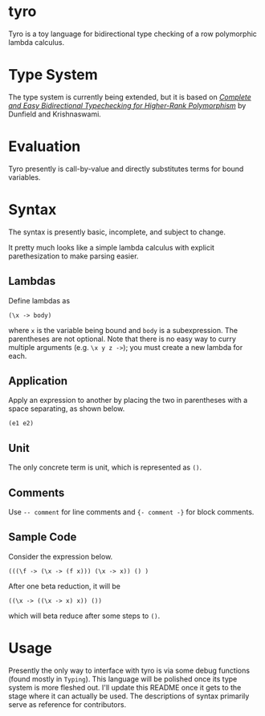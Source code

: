 # tyro
Tyro is a toy language for bidirectional type checking of a row polymorphic lambda calculus.

# Type System
The type system is currently being extended, but it is based on [_Complete and Easy Bidirectional 
Typechecking for Higher-Rank Polymorphism_](https://arxiv.org/abs/1306.6032) by Dunfield and Krishnaswami.

# Evaluation
Tyro presently is call-by-value and directly substitutes terms for bound variables.

# Syntax
The syntax is presently basic, incomplete, and subject to change.

It pretty much looks like a simple lambda calculus with explicit parethesization to make parsing easier.

## Lambdas
Define lambdas as
```
(\x -> body)
```
where `x` is the variable being bound and `body` is a subexpression. The parentheses are not optional.
Note that there is no easy way to curry multiple arguments (e.g. `\x y z ->`); you must create a new lambda
for each.

## Application

Apply an expression to another by placing the two in parentheses with a space separating, as shown below.

```
(e1 e2)
```

## Unit

The only concrete term is unit, which is represented as `()`.

## Comments
Use `-- comment` for line comments and `{- comment -}` for block comments.

## Sample Code

Consider the expression below.
```
(((\f -> (\x -> (f x))) (\x -> x)) () )
```
After one beta reduction, it will be
```
((\x -> ((\x -> x) x)) ())
```
which will beta reduce after some steps to `()`.

# Usage
Presently the only way to interface with tyro is via some debug functions (found mostly in `Typing`).
This language will be polished once its type system is more fleshed out. I'll update this README once
it gets to the stage where it can actually be used. The descriptions of syntax primarily serve as reference
for contributors.
